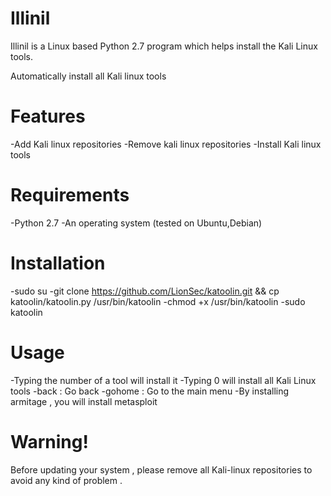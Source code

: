 # Illinil
Illinil is a Linux based Python 2.7 program which helps install the Kali Linux tools.

Automatically install all Kali linux tools

# Features
-Add Kali linux repositories
-Remove kali linux repositories
-Install Kali linux tools

# Requirements
-Python 2.7
-An operating system (tested on Ubuntu,Debian)

# Installation
-sudo su
-git clone https://github.com/LionSec/katoolin.git && cp katoolin/katoolin.py /usr/bin/katoolin
-chmod +x /usr/bin/katoolin
-sudo katoolin 

# Usage
-Typing the number of a tool will install it
-Typing 0 will install all Kali Linux tools
-back : Go back
-gohome : Go to the main menu
-By installing armitage , you will install metasploit

# Warning!
Before updating your system , please remove all Kali-linux repositories to avoid any kind of problem .
